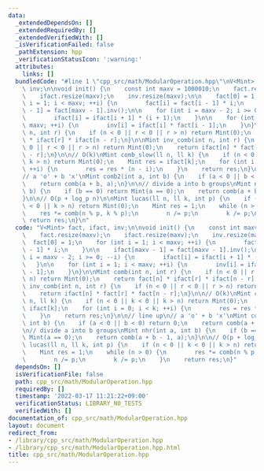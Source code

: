 ```yaml
---
data:
  _extendedDependsOn: []
  _extendedRequiredBy: []
  _extendedVerifiedWith: []
  _isVerificationFailed: false
  _pathExtension: hpp
  _verificationStatusIcon: ':warning:'
  attributes:
    links: []
  bundledCode: "#line 1 \"cpp_src/math/ModularOperation.hpp\"\nV<Mint> fact, ifact,\
    \ inv;\n\nvoid init() {\n    const int maxv = 1000010;\n    fact.resize(maxv);\n\
    \    ifact.resize(maxv);\n    inv.resize(maxv);\n\n    fact[0] = 1;\n    for (int\
    \ i = 1; i < maxv; ++i) {\n        fact[i] = fact[i - 1] * i;\n    }\n\n    ifact[maxv\
    \ - 1] = fact[maxv - 1].inv();\n\n    for (int i = maxv - 2; i >= 0; --i) {\n\
    \        ifact[i] = ifact[i + 1] * (i + 1);\n    }\n\n    for (int i = 1; i <\
    \ maxv; ++i) {\n        inv[i] = ifact[i] * fact[i - 1];\n    }\n}\n\nMint comb(int\
    \ n, int r) {\n    if (n < 0 || r < 0 || r > n) return Mint(0);\n    return fact[n]\
    \ * ifact[r] * ifact[n - r];\n}\n\nMint inv_comb(int n, int r) {\n    if (n <\
    \ 0 || r < 0 || r > n) return Mint(0);\n    return ifact[n] * fact[r] * fact[n\
    \ - r];\n}\n\n// O(k)\nMint comb_slow(ll n, ll k) {\n    if (n < 0 || k < 0 ||\
    \ k > n) return Mint(0);\n    Mint res = ifact[k];\n    for (int i = 0; i < k;\
    \ ++i) {\n        res = res * (n - i);\n    }\n    return res;\n}\n\n// line up\n\
    // a 'o' + b 'x'\nMint comb2(int a, int b) {\n    if (a < 0 || b < 0) return 0;\n\
    \    return comb(a + b, a);\n}\n\n// divide a into b groups\nMint nhr(int a, int\
    \ b) {\n    if (b == 0) return Mint(a == 0);\n    return comb(a + b - 1, a);\n\
    }\n\n// O(p + log_p n)\n\nMint lucas(ll n, ll k, int p) {\n    if (n < 0 || k\
    \ < 0 || k > n) return Mint(0);\n    Mint res = 1;\n    while (n > 0) {\n    \
    \    res *= comb(n % p, k % p);\n        n /= p;\n        k /= p;\n    }\n   \
    \ return res;\n}\n"
  code: "V<Mint> fact, ifact, inv;\n\nvoid init() {\n    const int maxv = 1000010;\n\
    \    fact.resize(maxv);\n    ifact.resize(maxv);\n    inv.resize(maxv);\n\n  \
    \  fact[0] = 1;\n    for (int i = 1; i < maxv; ++i) {\n        fact[i] = fact[i\
    \ - 1] * i;\n    }\n\n    ifact[maxv - 1] = fact[maxv - 1].inv();\n\n    for (int\
    \ i = maxv - 2; i >= 0; --i) {\n        ifact[i] = ifact[i + 1] * (i + 1);\n \
    \   }\n\n    for (int i = 1; i < maxv; ++i) {\n        inv[i] = ifact[i] * fact[i\
    \ - 1];\n    }\n}\n\nMint comb(int n, int r) {\n    if (n < 0 || r < 0 || r >\
    \ n) return Mint(0);\n    return fact[n] * ifact[r] * ifact[n - r];\n}\n\nMint\
    \ inv_comb(int n, int r) {\n    if (n < 0 || r < 0 || r > n) return Mint(0);\n\
    \    return ifact[n] * fact[r] * fact[n - r];\n}\n\n// O(k)\nMint comb_slow(ll\
    \ n, ll k) {\n    if (n < 0 || k < 0 || k > n) return Mint(0);\n    Mint res =\
    \ ifact[k];\n    for (int i = 0; i < k; ++i) {\n        res = res * (n - i);\n\
    \    }\n    return res;\n}\n\n// line up\n// a 'o' + b 'x'\nMint comb2(int a,\
    \ int b) {\n    if (a < 0 || b < 0) return 0;\n    return comb(a + b, a);\n}\n\
    \n// divide a into b groups\nMint nhr(int a, int b) {\n    if (b == 0) return\
    \ Mint(a == 0);\n    return comb(a + b - 1, a);\n}\n\n// O(p + log_p n)\n\nMint\
    \ lucas(ll n, ll k, int p) {\n    if (n < 0 || k < 0 || k > n) return Mint(0);\n\
    \    Mint res = 1;\n    while (n > 0) {\n        res *= comb(n % p, k % p);\n\
    \        n /= p;\n        k /= p;\n    }\n    return res;\n}"
  dependsOn: []
  isVerificationFile: false
  path: cpp_src/math/ModularOperation.hpp
  requiredBy: []
  timestamp: '2022-03-17 11:21:22+09:00'
  verificationStatus: LIBRARY_NO_TESTS
  verifiedWith: []
documentation_of: cpp_src/math/ModularOperation.hpp
layout: document
redirect_from:
- /library/cpp_src/math/ModularOperation.hpp
- /library/cpp_src/math/ModularOperation.hpp.html
title: cpp_src/math/ModularOperation.hpp
---
```

